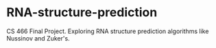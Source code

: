 # RNA-structure-prediction
CS 466 Final Project. Exploring RNA structure prediction algorithms like Nussinov and Zuker's.
